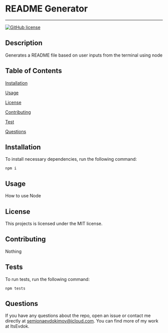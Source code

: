 
# README Generator
---
[![GitHub license](https://img.shields.io/badge/MIT-blue.svg)](https://opensource.org/licenses/MIT)

## Description

Generates a README file based on user inputs from the terminal using node

## Table of Contents

[Installation](#installation)

[Usage](#usage)

[License](#license)

[Contributing](#contributing)

[Test](#test)

[Questions](#questions)

## Installation

To install necessary dependencies, run the following command:

    npm i

## Usage

How to use Node

## License

This projects is licensed under the MIT license.

## Contributing
Nothing

## Tests

To run tests, run the following command:

    npm tests
    
## Questions 

If you have any questions about the repo, open an issue or contact me directly at semionaevdokimov@icloud.com. You can find more of my work at ItsEvdok.
